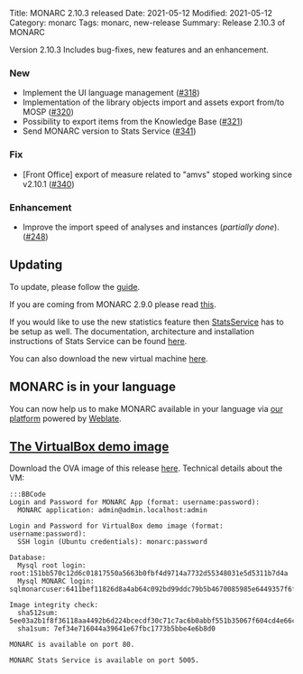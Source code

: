 Title: MONARC 2.10.3 released
Date: 2021-05-12
Modified: 2021-05-12
Category: monarc
Tags: monarc, new-release
Summary: Release 2.10.3 of MONARC

Version 2.10.3 Includes bug-fixes, new features and an enhancement.

### New

- Implement the UI language management
  ([#318](https://github.com/monarc-project/MonarcAppFO/issues/318))
- Implementation of the library objects import and assets export from/to MOSP
  ([#320](https://github.com/monarc-project/MonarcAppFO/issues/320))
- Possibility to export items from the Knowledge Base
  ([#321](https://github.com/monarc-project/MonarcAppFO/issues/321))
- Send MONARC version to Stats Service
  ([#341](https://github.com/monarc-project/MonarcAppFO/issues/341))

### Fix

- [Front Office] export of measure related to "amvs" stoped working since v2.10.1
  ([#340](https://github.com/monarc-project/MonarcAppFO/issues/340))

### Enhancement

- Improve the import speed of analyses and instances (*partially done*).
  ([#248](https://github.com/monarc-project/MonarcAppFO/issues/248))


## Updating

To update, please follow the 
[guide](http://monarc.lu/documentation/technical-guide/#monarc-update).

If you are coming from MONARC 2.9.0 please read
[this](/news/2019/11/25/monarc-291-released/#updating).

If you would like to use the new statistics feature then [StatsService](https://github.com/monarc-project/stats-service) has to be setup as well.
The documentation, architecture and installation instructions of Stats Service can be found [here](https://www.monarc.lu/documentation/stats-service).

You can also download the new virtual machine
[here](https://github.com/monarc-project/MonarcAppFO/releases/tag/v2.10.3).


## MONARC is in your language

You can now help us to make MONARC available in your language via [our platform](https://translate.monarc.lu/projects/monarc/) powered by [Weblate](https://weblate.org).


## <a href="#vm-image">The VirtualBox demo image</a>

Download the OVA image of this release
[here](https://my.monarc.lu/static/vm/MONARC_v2_10_3.ova).
Technical details about the VM:


    :::BBCode
    Login and Password for MONARC App (format: username:password):
      MONARC application: admin@admin.localhost:admin
    
    Login and Password for VirtualBox demo image (format: username:password):
      SSH login (Ubuntu credentials): monarc:password
    
    Database:
      Mysql root login: root:151bb570c12d6c01817550a5663b0fbf4d9714a7732d55348031e5d5311b7d4a
      Mysql MONARC login: sqlmonarcuser:6411bef11826d8a4ab64c092bd99ddc79b5b4670085985e6449357f6f526dc31
    
    Image integrity check:
      sha512sum: 5ee03a2b1f8f36118aa4492b6d224bcecdf30c71c7ac6b0abbf551b35067f604cd4e66c2c2ea9373cc74faf33ff5c16d1c66169abf2eeb84b28bd4bb5a61e1fd
      sha1sum: 7ef34e716044a39641e67fbc1773b5bbe4e6b8d0
     
    MONARC is available on port 80.

    MONARC Stats Service is available on port 5005.
